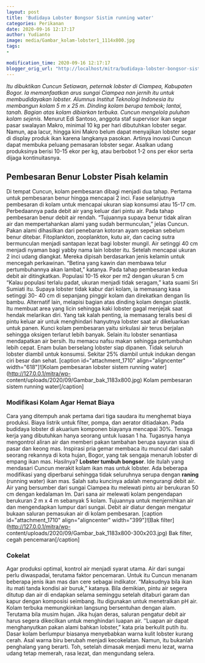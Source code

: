 ```yaml
---
layout: post
title: 'Budidaya Lobster Bongsor Sistim running water'
categories: Perikanan
date: 2020-09-16 12:17:17
author: Yudianto
image: media/Gambar_kolam-lobster1_1114x800.jpg
tags:
- 

modification_time: 2020-09-16 12:17:17
blogger_orig_url: "http://localhost/mitra/budidaya-lobster-bongsor-sistim.html"
---
```


_Itu dibuktikan Cuncun Setiawan, peternak lobster di Ciampea, Kabupaten Bogor.
Ia memanfaatkan arus sungai Ciampea nan jernih itu untuk membudidayakan
lobster. Alumnus Institut Teknologi Indonesia itu membangun kolam 5 m x 25 m.
Dinding kolam berupa tembok; lantai, tanah. Bagian atas kolam dibiarkan
terbuka. Cuncun mengelola puluhan kolam sejenis._ Menurut Edi Santoso, anggota
staf supervisor ikan segar pasar swalayan Makro, minimal 10 kg per hari
dibutuhkan lobster segar. Namun, apa lacur, hingga kini Makro belum dapat
menyajikan lobster segar di display produk ikan karena langkanya pasokan.
Artinya inovasi Cuncun dapat membuka peluang pemasaran lobster segar. Asalkan
udang produksinya berisi 10-15 ekor per kg, atau berbobot 1-2 ons per ekor
serta dijaga kontinuitasnya.

## Pembesaran Benur Lobster Pisah kelamin

Di tempat Cuncun, kolam pembesaran dibagi menjadi dua tahap. Pertama untuk
pembesaran benur hingga mencapai 2 inci. Fase selanjutnya pembesaran di kolam
untuk mencapai ukuran siap konsumsi atau 15-17 cm. Perbedaannya pada debit air
yang keluar dari pintu air. Pada tahap pembesaran benur debit air rendah.
“Tujuannya supaya benur tidak aliran air dan mempertahankan alami yang sudah
bermunculan,” jelas Cuncun. Pakan alami dihasilkan dari penebaran kotoran ayam
sepekan sebelum benur ditebar. Fitoplankton, zooplankton, kutu air, dan cacing
sutra bermunculan menjadi santapan lezat bagi lobster mungil. Air setinggi 40
cm menjadi nyaman bagi yabby nama lain lobster itu. Setelah mencapai ukuran 2
inci udang diangkat. Mereka dipisah berdasarkan jenis kelamin untuk mencegah
perkawinan. “Betina yang kawin dan membawa telur pertumbuhannya akan lambat,”
katanya. Pada tahap pembesaran kedua debit air ditingkatkan. Populasi 10-15
ekor per m2 dengan ukuran 5 cm “Kalau populasi terlalu padat, ukuran menjadi
tidak seragam,” kata suami Sri Sumiati itu. Supaya lobster tidak kabur dari
kolam, ia memasang kasa setinggi 30- 40 cm di sepanjang pinggir kolam dan
direkatkan dengan lis bambu. Alternatif lain, melapisi bagian atas dinding
kolam dengan plastik. Itu membuat area yang licin sehingga kaki lobster gagal
menjejak saat hendak melarikan diri. Yang tak kalah penting, ia memasang
teralis besi di pintu keluar air untuk menghindari hanyutnya lobster saat air
dikeluarkan untuk panen. Kunci kolam pembesaran yaitu sirkulasi air terus
berjalan sehingga oksigen terlarut lebih banyak. Selain itu lobster senantiasa
mendapatkan air bersih. Itu memacu nafsu makan sehingga pertumbuhan lebih
cepat. Enam bulan berselang lobster siap dipanen. Tidak seluruh lobster
diambil untuk konsumsi. Sekitar 25% diambil untuk indukan dengan ciri besar
dan sehat. [caption id="attachment_1710" align="aligncenter"
width="618"]![Kolam pembesaran lobster sistem running
water](http://127.0.0.1/mitra/wp-
content/uploads/2020/09/Gambar_bak_1183x800.jpg) Kolam pembesaran sistem
running water[/caption]

### Modifikasi Kolam Agar Hemat Biaya

Cara yang ditempuh anak pertama dari tiga saudara itu menghemat biaya
produksi. Biaya listrik untuk filter, pompa, dan aerator ditiadakan. Pada
budidaya lobster di akuarium komponen biayanya mencapai 30%. Tenaga kerja yang
dibutuhkan hanya seorang untuk luasan 1 ha. Tugasnya hanya mengontrol aliran
air dan memberi pakan tambahan berupa sayuran sisa di pasar dan keong mas.
Inspirasi pria gemar membaca itu muncul dari salah seorang rekannya di kota
hujan, Bogor, yang tak sengaja menaruh lobster di empang ikan mas. Hasilnya?
**Lobster tumbuh bongsor**. Ide itulah yang mendasari Cuncun merakit kolam
ikan mas untuk lobster. Ada beberapa modifikasi yang diperbarui sehingga tidak
seluruhnya serupa dengan **raning** (running water) ikan mas. Salah satu
kuncinya adalah mengurangi debit air. Air yang bersumber dari sungai Ciampea
itu melewati pintu air berukuran 50 cm dengan kedalaman lm. Dari sana air
melewati kolam pengendapan berukuran 2 m x 4 m sebanyak 5 kolam. Tujuannya
untuk menjernihkan air dan mengendapkan lumpur dari sungai. Debit air diatur
dengan mengatur bukaan saluran pemasukan air di kolam pembesaran. [caption
id="attachment_1710" align="aligncenter" width="399"]![Bak
filter](http://127.0.0.1/mitra/wp-
content/uploads/2020/09/Gambar_bak_1183x800-300x203.jpg) Bak filter, cegah
pencemaran[/caption]

### Cokelat

Agar produksi optimal, kontrol air menjadi syarat utama. Air dari sungai perlu
diwaspadai, terutama faktor pencemaran. Untuk itu Cuncun menanam beberapa
jenis ikan mas dan cere sebagai indikator. “Maksudnya bila ikan itu mati tanda
kondisi air buruk,” katanya. Bila demikian, pintu air segera ditutup dan air
di endapkan selama seminggu setelah ditaburi garam dan kapur dengan komposisi
seimbang. Itu digunakan untuk menetralkan pH air. Kolam terbuka memungkinkan
langsung bersentuhan dengan alam. Terutama bila musim hujan. Jika hujan deras,
saluran pengatur debit air harus segera dikecilkan untuk menghindari luapan
air. ’’Luapan air dapat menghanyutkan pakan alami bahkan lobster,” kata pria
berkulit putih itu. Dasar kolam berlumpur biasanya menyebabkan warna kulit
lobster kurang cerah. Asal warna biru berubah menjadi kecokelatan. Namun, itu
bukanlah penghalang yang berarti. Toh, setelah dimasak menjadi menu lezat,
warna udang tetap memerah, rasa lezat, dan mengundang selera.


